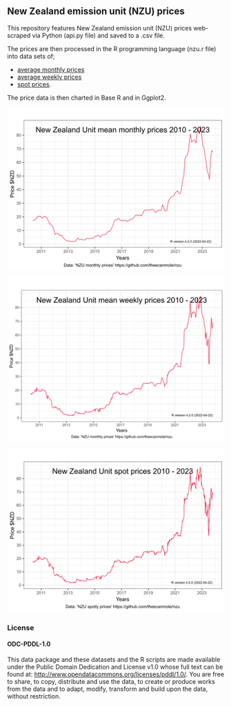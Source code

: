 ## New Zealand emission unit (NZU) prices

This repository features New Zealand emission unit (NZU) prices web-scraped via Python (api.py file) and saved to a .csv file.

The prices are then processed in the R programming language (nzu.r file) into data sets of;

* [average monthly prices](https://github.com/theecanmole/NZ-emission-unit-prices/blob/main/nzu-month-price.csv) 
* [average weekly prices](https://github.com/theecanmole/NZ-emission-unit-prices/blob/main/nzu-weekly-prices-data.csv) 
* [spot prices](https://github.com/theecanmole/nz-emission-unit-prices/blob/main/nzu-final-prices-data.csv).

The price data is then charted in Base R and in Ggplot2.

![](NZU-monthprice-720by540-ggplot-theme-bw.svg)

![](NZU-weeklyprice-720by540-ggplot-theme-bw.svg)

![](NZU-spotprice-720by540-ggplot-theme-bw.svg)

### License

#### ODC-PDDL-1.0

This data package and these datasets and the R scripts are made available under the Public Domain Dedication and License v1.0 whose full text can be found at: http://www.opendatacommons.org/licenses/pddl/1.0/. You are free to share, to copy, distribute and use the data, to create or produce works from the data and to adapt, modify, transform and build upon the data, without restriction.
